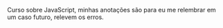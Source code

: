 Curso sobre JavaScript, minhas anotações são para eu me relembrar em um caso futuro, relevem os erros.

